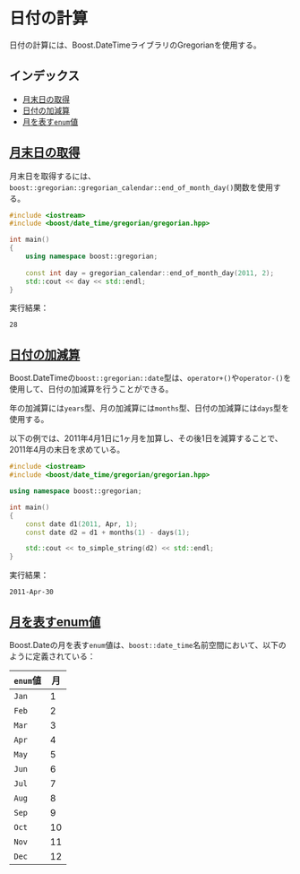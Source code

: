 # 日付の計算

日付の計算には、Boost.DateTimeライブラリのGregorianを使用する。

## インデックス

- [月末日の取得](#end-of-month-day)
- [日付の加減算](#date-add-subtract)
- [月を表す`enum`値](#month-enum)


## <a name="end-of-month-day" href="#end-of-month-day">月末日の取得</a>

月末日を取得するには、`boost::gregorian::gregorian_calendar::end_of_month_day()`関数を使用する。


```cpp
#include <iostream>
#include <boost/date_time/gregorian/gregorian.hpp>

int main()
{
    using namespace boost::gregorian;
  
    const int day = gregorian_calendar::end_of_month_day(2011, 2);
    std::cout << day << std::endl;
}
```


実行結果：

```
28
```


## <a name="date-add-subtract" href="#date-add-subtract">日付の加減算</a>

Boost.DateTimeの`boost::gregorian::date`型は、`operator+()`や`operator-()`を使用して、日付の加減算を行うことができる。

年の加減算には`years`型、月の加減算には`months`型、日付の加減算には`days`型を使用する。

以下の例では、2011年4月1日に1ヶ月を加算し、その後1日を減算することで、2011年4月の末日を求めている。

```cpp
#include <iostream>
#include <boost/date_time/gregorian/gregorian.hpp>

using namespace boost::gregorian;

int main()
{
    const date d1(2011, Apr, 1);
    const date d2 = d1 + months(1) - days(1);

    std::cout << to_simple_string(d2) << std::endl;
}
```

実行結果：

```
2011-Apr-30
```

## <a name="month-enum" href="#month-enum">月を表すenum値</a>

Boost.Dateの月を表す`enum`値は、`boost::date_time`名前空間において、以下のように定義されている：


| `enum`値 | 月 |
|--------|----|
| `Jan`  | 1 |
| `Feb`  | 2 |
| `Mar`  | 3 |
| `Apr`  | 4 |
| `May`  | 5 |
| `Jun`  | 6 |
| `Jul`  | 7 |
| `Aug`  | 8 |
| `Sep`  | 9 |
| `Oct`  | 10 |
| `Nov`  | 11 |
| `Dec`  | 12 |



